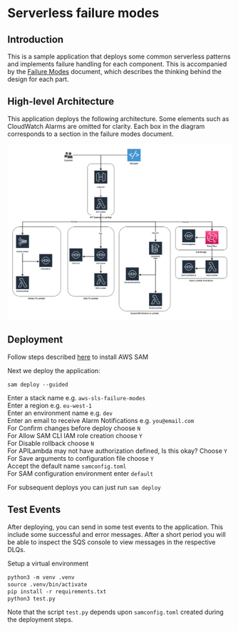 # Serverless failure modes

## Introduction

This is a sample application that deploys some common serverless patterns and implements failure handling for each component. This is accompanied by the [Failure Modes](/docs/failure_modes.md) document, which describes the thinking behind the design for each part.

## High-level Architecture

This application deploys the following architecture. Some elements such as CloudWatch Alarms are omitted for clarity. Each box in the diagram corresponds to a section in the failure modes document.

![Async Lambda Invocations](/images/high-level-arch.png)

## Deployment

Follow steps described [here](https://docs.aws.amazon.com/serverless-application-model/latest/developerguide/serverless-sam-cli-install.html) to install AWS SAM

Next we deploy the application:

```
sam deploy --guided
```

Enter a stack name e.g. `aws-sls-failure-modes`  
Enter a region e.g. `eu-west-1`  
Enter an environment name e.g. `dev`  
Enter an email to receive Alarm Notifications e.g. `you@email.com`  
For Confirm changes before deploy choose `N`  
For Allow SAM CLI IAM role creation choose `Y`  
For Disable rollback choose `N`  
For APILambda may not have authorization defined, Is this okay? Choose `Y`  
For Save arguments to configuration file choose `Y`  
Accept the default name `samconfig.toml`  
For SAM configuration environment enter `default`  


For subsequent deploys you can just run `sam deploy`

## Test Events

After deploying, you can send in some test events to the application. This include some successful and error messages. After a short period you will be able to inspect the SQS console to view messages in the respective DLQs.

Setup a virtual environment
```
python3 -m venv .venv 
source .venv/bin/activate
pip install -r requirements.txt 
python3 test.py
```

Note that the script `test.py` depends upon `samconfig.toml` created during the deployment steps.
